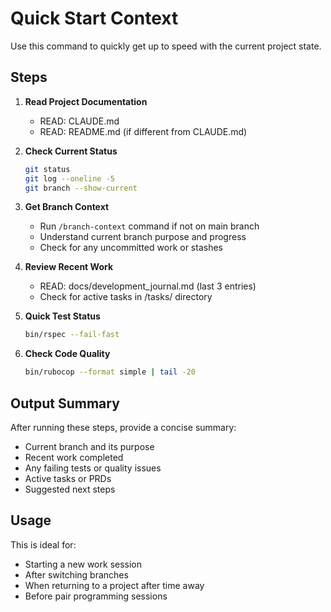 # Quick Start Context

Use this command to quickly get up to speed with the current project state.

## Steps

1. **Read Project Documentation**
   - READ: CLAUDE.md
   - READ: README.md (if different from CLAUDE.md)

2. **Check Current Status**
   ```bash
   git status
   git log --oneline -5
   git branch --show-current
   ```

3. **Get Branch Context**
   - Run `/branch-context` command if not on main branch
   - Understand current branch purpose and progress
   - Check for any uncommitted work or stashes

4. **Review Recent Work**
   - READ: docs/development_journal.md (last 3 entries)
   - Check for active tasks in /tasks/ directory

5. **Quick Test Status**
   ```bash
   bin/rspec --fail-fast
   ```

6. **Check Code Quality**
   ```bash
   bin/rubocop --format simple | tail -20
   ```

## Output Summary

After running these steps, provide a concise summary:
- Current branch and its purpose
- Recent work completed
- Any failing tests or quality issues
- Active tasks or PRDs
- Suggested next steps

## Usage

This is ideal for:
- Starting a new work session
- After switching branches
- When returning to a project after time away
- Before pair programming sessions